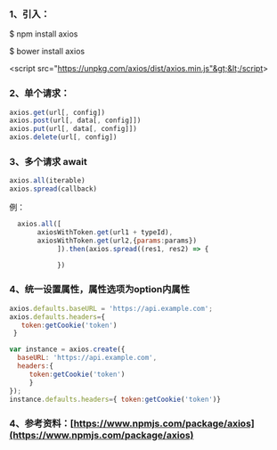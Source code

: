 ### 1、引入：

$ npm install axios

$ bower install axios

&lt;script src="https://unpkg.com/axios/dist/axios.min.js"&gt;&lt;/script&gt;

### 2、单个请求：

```js
axios.get(url[, config])
axios.post(url[, data[, config]])
axios.put(url[, data[, config]])
axios.delete(url[, config])
```

### 

### 3、多个请求 await

```js
axios.all(iterable)
axios.spread(callback)
```

例：

```js
  axios.all([
       axiosWithToken.get(url1 + typeId),
       axiosWithToken.get(url2,{params:params})
            ]).then(axios.spread((res1, res2) => {

            })
```

### 

### 4、统一设置属性，属性选项为option内属性

```js
axios.defaults.baseURL = 'https://api.example.com';
axios.defaults.headers={
   token:getCookie('token')
 }

var instance = axios.create({
  baseURL: 'https://api.example.com',
  headers:{
     token:getCookie('token')
     }
});
instance.defaults.headers={ token:getCookie('token')}
```

### 4、参考资料：[https://www.npmjs.com/package/axios](https://www.npmjs.com/package/axios)



